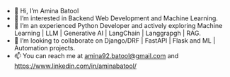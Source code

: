 - 👋 Hi, I’m Amina Batool
- 👀 I’m interested in Backend Web Development and Machine Learning.
- 🌱 I’m an experienced Python Developer and actively exploring Machine Learning | LLM | Generative AI | LangChain | Langgrapgh | RAG.
- 💞️ I’m looking to collaborate on Django/DRF | FastAPI | Flask and ML | Automation projects.
- 📫 You can reach me at amina92.batool@gmail.com and https://www.linkedin.com/in/aminabatool/
